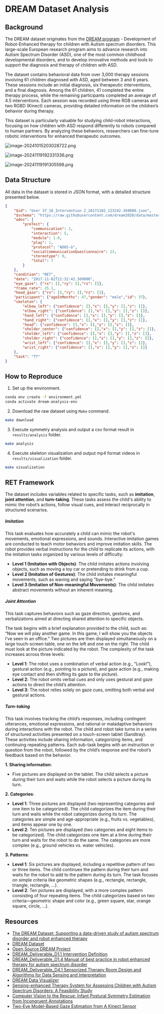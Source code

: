 # DREAM Dataset Analysis

## Background

The DREAM dataset originates from the [DREAM program](https://dream2020.github.io/DREAM/) - Development of Robot-Enhanced therapy for children with Autism spectrum disorders. This large-scale European research program aims to advance research into Autism Spectrum Disorder (ASD), one of the most common childhood developmental disorders, and to develop innovative methods and tools to support the diagnosis and therapy of children with ASD. 

The dataset contains behavioral data from over 3,000 therapy sessions involving 61 children diagnosed with ASD, aged between 3 and 6 years. These sessions include an initial diagnosis, six therapeutic interventions, and a final diagnosis. Among the 61 children, 41 completed the entire therapy process, while the remaining participants completed an average of 4.5 interventions. Each session was recorded using three RGB cameras and two RGBD (Kinect) cameras, providing detailed information on the children’s behavior during therapy.

This dataset is particularly valuable for studying child-robot interactions, focusing on how children with ASD respond differently to robots compared to human partners. By analyzing these behaviors, researchers can fine-tune robotic interventions for enhanced therapeutic outcomes.

![image-20241015203028722.png](/img/image-20241015203028722.png)

![image-20241119192331336.png](/img/image-20241119192331336.png)

![image-20241119191305598.png](/img/image-20241119191305598.png)

## Data Structure

All data in the dataset is stored in JSON format, with a detailed structure presented below. 

```json
{
    "$id": "User 37_18_Intervention 2_20171102_123242.369000.json",
    "$schema": "https://raw.githubusercontent.com/dream2020/data/master/specification/dream.1.1.json",
    "ados": {
        "preTest": {
            "communication": 2,
            "interaction": 5,
            "module": 1.0,
            "play": 1,
            "protocol": "ADOS-G",
            "socialCommunicationQuestionnaire": 23,
            "stereotype": 0,
            "total": 7
        }
    },
    "condition": "RET",
    "date": "2017-11-02T12:32:42.369000",
    "eye_gaze": {"rx": [],"ry": [],"rz": []},
    "frame_rate": 25.1,
    "head_gaze": {"rx": [],"ry": [],"rz": []},
    "participant": {"ageInMonths": 47,"gender": "male","id": 37},
    "skeleton": {
        "elbow_left": {"confidence": [],"x": [],"y": [],"z": []},
        "elbow_right": {"confidence": [],"x": [],"y": [],"z": []},
        "hand_left": {"confidence": [],"x": [],"y": [],"z": []},
        "hand_right": {"confidence": [],"x": [],"y": [],"z": []},
        "head": {"confidence": [],"x": [],"y": [],"z": []},
        "sholder_center": {"confidence": [],"x": [],"y": [],"z": []},
        "sholder_left": {"confidence": [],"x": [],"y": [],"z": []},
        "sholder_right": {"confidence": [],"x": [],"y": [],"z": []},
        "wrist_left": {"confidence": [],"x": [],"y": [],"z": []},
        "wrist_right": {"confidence": [],"x": [],"y": [],"z": []}
    },
    "task": "TT"
}
```

## How to Reproduce

1. Set up the environment.

```bash
conda env create -f environment.yml
conda activate dream-analysis-env
```

2. Download the raw dataset using `Make` command.

```bash
make download
```

3. Execute symmetry analysis and output a csv format result in `results/analysis` folder.

```bash
make analysis
```

4. Execute skeleton visualization and output mp4 format videos in `results/visualization` folder.

```bash
make visualization
```

## RET Framework

The dataset includes variables related to specific tasks, such as **imitation**, **joint attention**, and **turn-taking**. These tasks assess the child's ability to mimic the robot’s actions, follow visual cues, and interact reciprocally in structured scenarios.

##### Imitation

This task evaluates how accurately a child can mimic the robot's movements, emotional expressions, and sounds. Interactive imitation games are conducted to teach motor behaviors and improve imitation skills. The robot provides verbal instructions for the child to replicate its actions, with the imitation tasks organized by various levels of difficulty:
- **Level 1 (Imitation with Objects)**: The child imitates actions involving objects, such as moving a toy car or pretending to drink from a cup.
- **Level 2 (Imitation of Gestures)**: The child imitates meaningful movements, such as waving and saying "bye-bye."
- **Level 3 (Imitation of Non-meaningful Movements)**: The child imitates abstract movements without an inherent meaning.

##### Joint Attention

This task captures behaviors such as gaze direction, gestures, and verbalizations aimed at directing shared attention to specific objects.

The task begins with a brief explanation provided to the child, such as: “Now we will play another game. In this game, I will show you the objects I’ve seen in an office.” Two pictures are then displayed simultaneously on a large touch-screen table, one on the left and one on the right. The child must look at the picture indicated by the robot. The complexity of the task increases across three levels:
- **Level 1**: The robot uses a combination of verbal action (e.g., “Look!”), gestural action (e.g., pointing to a picture), and gaze action (e.g., making eye contact and then shifting its gaze to the picture).
- **Level 2**: The robot omits verbal cues and only uses gestural and gaze actions to direct the child’s attention.
- **Level 3**: The robot relies solely on gaze cues, omitting both verbal and gestural actions.

##### Turn-taking

This task involves tracking the child’s responses, including contingent utterances, emotional expressions, and rational or maladaptive behaviors during interactions with the robot. The child and robot take turns in a series of structured activities presented on a touch-screen tablet (Sandtray). These activities include sharing information, categorizing items, and continuing repeating patterns. Each sub-task begins with an instruction or question from the robot, followed by the child’s response and the robot’s feedback based on the behavior.

**1. Sharing information**: 
  - Five pictures are displayed on the tablet. The child selects a picture during their turn and waits while the robot selects a picture during its turn.

**2. Categories**:
  - **Level 1**: Three pictures are displayed (two representing categories and one item to be categorized). The child categorizes the item during their turn and waits while the robot categorizes during its turn. The categories are simple and age-appropriate (e.g., fruits vs. vegetables), and items appear one by one.
  - **Level 2**: Ten pictures are displayed (two categories and eight items to be categorized). The child categorizes one item at a time during their turn and waits for the robot to do the same. The categories are more complex (e.g., ground vehicles vs. water vehicles).

**3. Patterns**:
  - **Level 1**: Six pictures are displayed, including a repetitive pattern of two or three items. The child continues the pattern during their turn and waits for the robot to add to the pattern during its turn. The task focuses on simple criteria like geometric shapes (e.g., rectangle, rectangle, triangle, rectangle, ...).
  - **Level 2**: Ten pictures are displayed, with a more complex pattern consisting of four repeating items. The child categorizes based on two criteria—geometric shape and color (e.g., green square, star, orange square, circle, ...).

## Resources

- [The DREAM Dataset: Supporting a data-driven study of autism spectrum disorder and robot enhanced therapy](https://journals.plos.org/plosone/article?id=10.1371/journal.pone.0236939#abstract0)
- [DREAM Dataset](https://github.com/dream2020/data)
- [Open Source DREAM Project](https://dream2020.github.io/DREAM/)
- [DREAM_Deliverable_D1.1 Intervention Definition](https://dream2020.github.io/DREAM/deliverables/DREAM_Deliverable_D1.1.pdf)
- [DREAM_Deliverable_D1.4 Manual of best practice in robot enhanced therapy for
  autism spectrum disorder](https://dream2020.github.io/DREAM/deliverables/D1.4-Manual-of-best-practice-in-RET-10.05.pdf)
- [DREAM_Deliverable_D4.1 Sensorized Therapy Room Design and
  Algorithms for Data Sensing and Interpretation](https://dream2020.github.io/DREAM/deliverables/DREAM_Deliverable_D4.1.pdf)
- [DREAM Data Visualizer](https://github.com/dream2020/DREAM-data-visualizer)
- [Sensing-enhanced Therapy System for Assessing
  Children with Autism Spectrum Disorders: A
  Feasibility Study](https://ieeexplore.ieee.org/document/8502783)
- [Computer Vision to the Rescue: Infant Postural Symmetry Estimation from
  Incongruent Annotations](https://arxiv.org/pdf/2207.09352)
- [Two-Eye Model-Based Gaze Estimation from A Kinect Sensor](https://ieeexplore.ieee.org/document/7989194)



